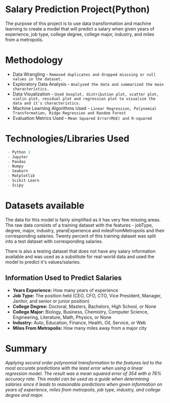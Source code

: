 # Salary Prediction Project(Python)

The purpose of this project is to use data transformation and machine learning to create a model that will predict a salary when given years of experience, job type, college degree, college major, industry, and miles from a metropolis.


# Methodology

 - Data Wrangling - `Removed duplicates and dropped misssing or null values in the dataset.`
 - Exploratory Data Analysis - `Analyzed the data and summarized the main characteristics.`
 - Data Visualization - `Used boxplot, distribution plot, scatter plot, violin plot, residual plot and regression plot to visualize the data and it's characteristics.`
 - Machine Learning Algorithms Used - `Linear Regression, Polynomial Transformation, Ridge Regression and Random Forest`
 - Evaluation Metrics Used - `Mean Squared Error(MSE) and R-squared`


# Technologies/Libraries Used
``` javascript
 - Python 3
 - Jupyter
 - Pandas
 - Numpy
 - Seaborn
 - Matplotlib
 - Scikit-Learn
 - Scipy
 ```

# Datasets available

The data for this model is fairly simplified as it has very few missing areas. The raw data consists of a training dataset with the features - jobType, degree, major, industry, yearsExperience and milesFromMetropolis and their corresponding salaries. Twenty percent of this training dataset was split into a test dataset with corresponding salaries.

There is also a testing dataset that does not have any salary information available and was used as a substitute for real-world data and used the model to predict it's values/salaries. 

## Information Used to Predict Salaries

-   **Years Experience:**  How many years of experience
-   **Job Type:**  The position held (CEO, CFO, CTO, Vice President, Manager, Janitor, and senior or junior position)
-   **College Degree:**  Doctoral, Masters, Bachelors, High School, or None
-   **College Major:**  Biology, Business, Chemistry, Computer Science, Engineering, Literature, Math, Physics, or None
-   **Industry:**  Auto, Education, Finance, Health, Oil, Service, or Web
-   **Miles From Metropolis:**  How many miles away from a major city


# Summary

*Applying second order polynomial transformation to the features led to the most accurate predictions with the least error when using a linear regression model. The result was a mean squared error of 354 with a 76% accuracy rate.
This model can be used as a guide when determining salaries since it leads to reasonable predictions when given information on years of experience, miles from metropolis, job type, industry, and college degree and major.*


<!--stackedit_data:
eyJoaXN0b3J5IjpbLTY0NTU2NTk0LDE0NTUyNzg1NDEsMjEzNT
A2NjIxNywxMzA0MDczNjI1LDc0ODUzNzA4MSwtMTA5MzMwNzY5
OSwxNjczNjEwMTYzXX0=
-->